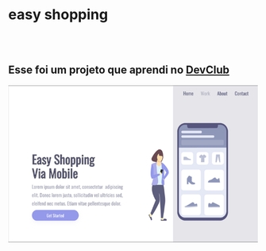 <h1>easy shopping</h1>
<br>
<br>
<h2>Esse foi um projeto que aprendi no <a href="https://rodolfomori.com.br/devclub">DevClub</a></h2>

<img src="https://github.com/joaopaulo-adm/easy-shopping/blob/main/assets/desktop.png?raw=true" />
